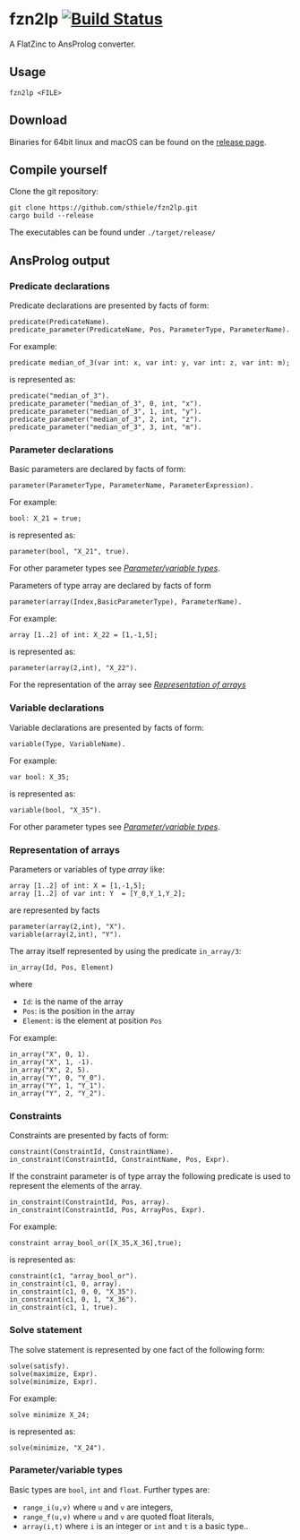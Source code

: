 
# fzn2lp [![Build Status](https://github.com/sthiele/fzn2lp/workflows/CI%20Test/badge.svg)](https://github.com/sthiele/fzn2lp)

A FlatZinc to AnsProlog converter.

## Usage

    fzn2lp <FILE>

## Download

Binaries for 64bit linux and macOS can be found on the [release page](https://github.com/sthiele/fzn2lp/releases/latest).

## Compile yourself

Clone the git repository:

    git clone https://github.com/sthiele/fzn2lp.git
    cargo build --release

The executables can be found under `./target/release/`

## AnsProlog output

### Predicate declarations

Predicate declarations are presented by facts of form:

    predicate(PredicateName).
    predicate_parameter(PredicateName, Pos, ParameterType, ParameterName).

For example:

    predicate median_of_3(var int: x, var int: y, var int: z, var int: m);

is represented as:

    predicate("median_of_3").
    predicate_parameter("median_of_3", 0, int, "x").
    predicate_parameter("median_of_3", 1, int, "y").
    predicate_parameter("median_of_3", 2, int, "z").
    predicate_parameter("median_of_3", 3, int, "m").

### Parameter declarations

Basic parameters are declared by facts of form:

    parameter(ParameterType, ParameterName, ParameterExpression).

For example:

    bool: X_21 = true;

is represented as:

    parameter(bool, "X_21", true).

For other parameter types see  [*Parameter/variable types*](#parametervariable-types).

Parameters of type array are declared by facts of form

    parameter(array(Index,BasicParameterType), ParameterName).

For example:

    array [1..2] of int: X_22 = [1,-1,5];

is represented as:

    parameter(array(2,int), "X_22").

For the representation of the array see [*Representation of arrays*](#representation-of-arrays)

### Variable declarations

Variable declarations are presented by facts of form:

    variable(Type, VariableName).

For example:

    var bool: X_35;

is represented as:

    variable(bool, "X_35").

For other parameter types see [*Parameter/variable types*](#parametervariable-types).

### Representation of arrays

Parameters or variables of type *array* like:

    array [1..2] of int: X = [1,-1,5];
    array [1..2] of var int: Y  = [Y_0,Y_1,Y_2];

are represented by facts

    parameter(array(2,int), "X").
    variable(array(2,int), "Y").

The array itself represented by using the predicate `in_array/3`:

    in_array(Id, Pos, Element)

where

- `Id`: is the name of the array
- `Pos`: is the position in the array
- `Element`: is the element at position `Pos`

For example:

    in_array("X", 0, 1).
    in_array("X", 1, -1).
    in_array("X", 2, 5).
    in_array("Y", 0, "Y_0").
    in_array("Y", 1, "Y_1").
    in_array("Y", 2, "Y_2").

### Constraints

Constraints are presented by facts of form:

    constraint(ConstraintId, ConstraintName).
    in_constraint(ConstraintId, ConstraintName, Pos, Expr).

If the constraint parameter is of type array the following predicate is used to represent the elements of the array.

    in_constraint(ConstraintId, Pos, array).
    in_constraint(ConstraintId, Pos, ArrayPos, Expr).

For example:

    constraint array_bool_or([X_35,X_36],true);

is represented as:

    constraint(c1, "array_bool_or").
    in_constraint(c1, 0, array).
    in_constraint(c1, 0, 0, "X_35").
    in_constraint(c1, 0, 1, "X_36").
    in_constraint(c1, 1, true).

### Solve statement

The solve statement is represented by one fact of the following form:

    solve(satisfy).
    solve(maximize, Expr).
    solve(minimize, Expr).

For example:

    solve minimize X_24;

is represented as:

    solve(minimize, "X_24").

### Parameter/variable types

Basic types are `bool`, `int` and `float`. Further types are:

- `range_i(u,v)` where `u` and `v` are integers,
- `range_f(u,v)` where `u` and `v` are quoted float literals,
- `array(i,t)`  where `i` is an integer or `int` and `t` is a basic type..
